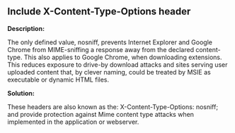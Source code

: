 
Include X-Content-Type-Options header
-------

**Description:**

The only defined value, nosniff, prevents Internet Explorer and Google Chrome from MIME-sniffing a response away from the declared content-type. This also applies to Google Chrome, when downloading extensions. This reduces exposure to drive-by download attacks and sites serving user uploaded content that, by clever naming, 
could be treated by MSIE as executable or dynamic HTML files.


**Solution:**

These headers are also known as the: X-Content-Type-Options: nosniff; and provide protection against Mime content type attacks when implemented in the application or webserver. 

	